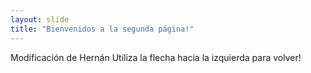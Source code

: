 ```yaml
---
layout: slide
title: "Bienvenidos a la segunda página!"
---
```

Modificación de Hernán
Utiliza la flecha hacia la izquierda para volver!
